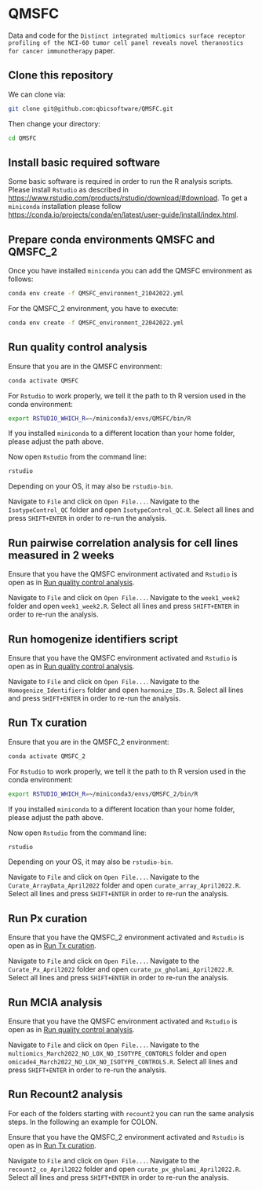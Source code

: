 # QMSFC

Data and code for the `Distinct integrated multiomics surface receptor profiling of the NCI-60 tumor cell panel reveals novel theranostics for cancer immunotherapy` paper.

## Clone this repository

We can clone via:

```bash
git clone git@github.com:qbicsoftware/QMSFC.git
```

Then change your directory:

```bash
cd QMSFC
```

## Install basic required software

Some basic software is required in order to run the R analysis scripts. Please install `Rstudio` as described in https://www.rstudio.com/products/rstudio/download/#download. To get a `miniconda` installation please follow https://conda.io/projects/conda/en/latest/user-guide/install/index.html.

## Prepare conda environments QMSFC and QMSFC_2

Once you have installed `miniconda` you can add the QMSFC environment as follows:

```bash
conda env create -f QMSFC_environment_21042022.yml
```

For the QMSFC_2 environment, you have to execute:

```bash
conda env create -f QMSFC_environment_22042022.yml
```

## Run quality control analysis

Ensure that you are in the QMSFC environment:

```bash
conda activate QMSFC
```

For `Rstudio` to work properly, we tell it the path to th R version used in the conda environment:

```bash
export RSTUDIO_WHICH_R=~/miniconda3/envs/QMSFC/bin/R
```

If you installed `miniconda` to a different location than your home folder, please adjust the path above.

Now open `Rstudio` from the command line:

```bash
rstudio
```

Depending on your OS, it may also be `rstudio-bin`.

Navigate to `File` and click on `Open File...`. Navigate to the `IsotypeControl_QC` folder and open `IsotypeControl_QC.R`. Select all lines and press `SHIFT+ENTER` in order to re-run the analysis.

## Run pairwise correlation analysis for cell lines measured in 2 weeks

Ensure that you have the QMSFC environment activated and `Rstudio` is open as in [Run quality control analysis](#run-quality-control-analysis).

Navigate to `File` and click on `Open File...`. Navigate to the `week1_week2` folder and open `week1_week2.R`. Select all lines and press `SHIFT+ENTER` in order to re-run the analysis.

## Run homogenize identifiers script

Ensure that you have the QMSFC environment activated and `Rstudio` is open as in [Run quality control analysis](#run-quality-control-analysis).

Navigate to `File` and click on `Open File...`. Navigate to the `Homogenize_Identifiers` folder and open `harmonize_IDs.R`. Select all lines and press `SHIFT+ENTER` in order to re-run the analysis.

## Run Tx curation

Ensure that you are in the QMSFC_2 environment:

```bash
conda activate QMSFC_2
```

For `Rstudio` to work properly, we tell it the path to th R version used in the conda environment:

```bash
export RSTUDIO_WHICH_R=~/miniconda3/envs/QMSFC_2/bin/R
```

If you installed `miniconda` to a different location than your home folder, please adjust the path above.

Now open `Rstudio` from the command line:

```bash
rstudio
```

Depending on your OS, it may also be `rstudio-bin`.

Navigate to `File` and click on `Open File...`. Navigate to the `Curate_ArrayData_April2022` folder and open `curate_array_April2022.R`. Select all lines and press `SHIFT+ENTER` in order to re-run the analysis.

## Run Px curation

Ensure that you have the QMSFC_2 environment activated and `Rstudio` is open as in [Run Tx curation](#run-tx-curation).

Navigate to `File` and click on `Open File...`. Navigate to the `Curate_Px_April2022` folder and open `curate_px_gholami_April2022.R`. Select all lines and press `SHIFT+ENTER` in order to re-run the analysis.

## Run MCIA analysis

Ensure that you have the QMSFC environment activated and `Rstudio` is open as in [Run quality control analysis](#run-quality-control-analysis).

Navigate to `File` and click on `Open File...`. Navigate to the `multiomics_March2022_NO_LOX_NO_ISOTYPE_CONTORLS` folder and open `omicade4_March2022_NO_LOX_NO_ISOTYPE_CONTROLS.R`. Select all lines and press `SHIFT+ENTER` in order to re-run the analysis.

## Run Recount2 analysis

For each of the folders starting with `recount2` you can run the same analysis steps. In the following an example for COLON.

Ensure that you have the QMSFC_2 environment activated and `Rstudio` is open as in [Run Tx curation](#run-tx-curation).

Navigate to `File` and click on `Open File...`. Navigate to the `recount2_co_April2022` folder and open `curate_px_gholami_April2022.R`. Select all lines and press `SHIFT+ENTER` in order to re-run the analysis.
